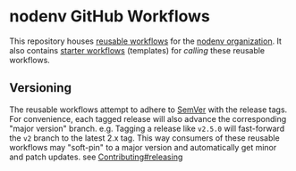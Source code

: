# nodenv GitHub Workflows

This repository houses [reusable workflows][] for the [nodenv organization][].
It also contains [starter workflows][] (templates) for _calling_ these reusable workflows.

## Versioning

The reusable workflows attempt to adhere to [SemVer](https://semver.org) with
the release tags. For convenience, each tagged release will also advance the
corresponding "major version" branch. e.g. Tagging a release like `v2.5.0`
will fast-forward the `v2` branch to the latest 2.x tag. This way consumers of
these reusable workflows may "soft-pin" to a major version and automatically
get minor and patch updates. see [Contributing#releasing](/docs/CONTRIBUTING.md#releasing)

  [nodenv organization]: https://github.com/nodenv
  [reusable workflows]: https://docs.github.com/en/actions/using-workflows/reusing-workflows
  [starter workflows]: https://docs.github.com/en/actions/using-workflows/creating-starter-workflows-for-your-organization
